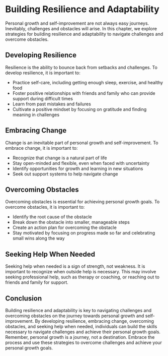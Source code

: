 Building Resilience and Adaptability
===============================================================================================

Personal growth and self-improvement are not always easy journeys. Inevitably, challenges and obstacles will arise. In this chapter, we explore strategies for building resilience and adaptability to navigate challenges and overcome obstacles.

Developing Resilience
---------------------

Resilience is the ability to bounce back from setbacks and challenges. To develop resilience, it is important to:

* Practice self-care, including getting enough sleep, exercise, and healthy food
* Foster positive relationships with friends and family who can provide support during difficult times
* Learn from past mistakes and failures
* Cultivate a positive mindset by focusing on gratitude and finding meaning in challenges

Embracing Change
----------------

Change is an inevitable part of personal growth and self-improvement. To embrace change, it is important to:

* Recognize that change is a natural part of life
* Stay open-minded and flexible, even when faced with uncertainty
* Identify opportunities for growth and learning in new situations
* Seek out support systems to help navigate change

Overcoming Obstacles
--------------------

Overcoming obstacles is essential for achieving personal growth goals. To overcome obstacles, it is important to:

* Identify the root cause of the obstacle
* Break down the obstacle into smaller, manageable steps
* Create an action plan for overcoming the obstacle
* Stay motivated by focusing on progress made so far and celebrating small wins along the way

Seeking Help When Needed
------------------------

Seeking help when needed is a sign of strength, not weakness. It is important to recognize when outside help is necessary. This may involve seeking professional help, such as therapy or coaching, or reaching out to friends and family for support.

Conclusion
----------

Building resilience and adaptability is key to navigating challenges and overcoming obstacles on the journey towards personal growth and self-improvement. By developing resilience, embracing change, overcoming obstacles, and seeking help when needed, individuals can build the skills necessary to navigate challenges and achieve their personal growth goals. Remember, personal growth is a journey, not a destination. Embrace the process and use these strategies to overcome challenges and achieve your personal growth goals.
